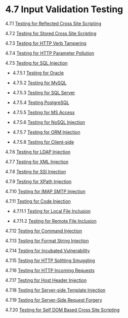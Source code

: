 # 4.7 Input Validation Testing

4.7.1 [Testing for Reflected Cross Site Scripting](01-Testing_for_Reflected_Cross_Site_Scripting.md)

4.7.2 [Testing for Stored Cross Site Scripting](02-Testing_for_Stored_Cross_Site_Scripting.md)

4.7.3 [Testing for HTTP Verb Tampering](03-Testing_for_HTTP_Verb_Tampering.md)

4.7.4 [Testing for HTTP Parameter Pollution](04-Testing_for_HTTP_Parameter_Pollution.md)

4.7.5 [Testing for SQL Injection](05-Testing_for_SQL_Injection.md)

- 4.7.5.1 [Testing for Oracle](05.1-Testing_for_Oracle.md)

- 4.7.5.2 [Testing for MySQL](05.2-Testing_for_MySQL.md)

- 4.7.5.3 [Testing for SQL Server](05.3-Testing_for_SQL_Server.md)

- 4.7.5.4 [Testing PostgreSQL](05.4-Testing_PostgreSQL.md)

- 4.7.5.5 [Testing for MS Access](05.5-Testing_for_MS_Access.md)

- 4.7.5.6 [Testing for NoSQL Injection](05.6-Testing_for_NoSQL_Injection.md)

- 4.7.5.7 [Testing for ORM Injection](05.7-Testing_for_ORM_Injection.md)

- 4.7.5.8 [Testing for Client-side](05.8-Testing_for_Client-side.md)

4.7.6 [Testing for LDAP Injection](06-Testing_for_LDAP_Injection.md)

4.7.7 [Testing for XML Injection](07-Testing_for_XML_Injection.md)

4.7.8 [Testing for SSI Injection](08-Testing_for_SSI_Injection.md)

4.7.9 [Testing for XPath Injection](09-Testing_for_XPath_Injection.md)

4.7.10 [Testing for IMAP SMTP Injection](10-Testing_for_IMAP_SMTP_Injection.md)

4.7.11 [Testing for Code Injection](11-Testing_for_Code_Injection.md)

- 4.7.11.1 [Testing for Local File Inclusion](11.1-Testing_for_Local_File_Inclusion.md)

- 4.7.11.2 [Testing for Remote File Inclusion](11.2-Testing_for_Remote_File_Inclusion.md)

4.7.12 [Testing for Command Injection](12-Testing_for_Command_Injection.md)

4.7.13 [Testing for Format String Injection](13-Testing_for_Format_String_Injection.md)

4.7.14 [Testing for Incubated Vulnerability](14-Testing_for_Incubated_Vulnerability.md)

4.7.15 [Testing for HTTP Splitting Smuggling](15-Testing_for_HTTP_Splitting_Smuggling.md)

4.7.16 [Testing for HTTP Incoming Requests](16-Testing_for_HTTP_Incoming_Requests.md)

4.7.17 [Testing for Host Header Injection](17-Testing_for_Host_Header_Injection.md)

4.7.18 [Testing for Server-side Template Injection](18-Testing_for_Server-side_Template_Injection.md)

4.7.19 [Testing for Server-Side Request Forgery](19-Testing_for_Server-Side_Request_Forgery.md)

4.7.20 [Testing for Self DOM Based Cross Site Scripting](20-Testing_for_Self_DOM_Based_Cross_Site_Scripting.md)
